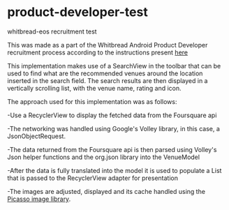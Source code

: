 # product-developer-test
whitbread-eos recruitment test

This was made as a part of the Whitbread Android Product Developer recruitment process according to the instructions present [here](https://github.com/whitbread-eos/product-developer-test/blob/master/README.md)

This implementation makes use of a SearchView in the toolbar that can be used to find what are the recommended venues around the location inserted in the search field.
The search results are then displayed in a vertically scrolling list, with the venue name, rating and icon.

The approach used for this implementation was as follows:

-Use a RecyclerView to display the fetched data from the Foursquare api

-The networking was handled using Google's Volley library, in this case, a JsonObjectRequest.

-The data returned from the Foursquare api is then parsed using Volley's Json helper functions and the org.json library into the VenueModel

-After the data is fully translated into the model it is used to populate a List that is passed to the RecyclerView adapter for presentation

-The images are adjusted, displayed and its cache handled using the [Picasso image library](http://square.github.io/picasso/).
 
